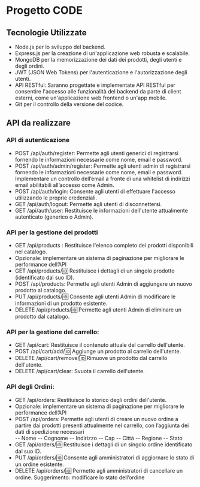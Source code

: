 # Progetto CODE

## Tecnologie Utilizzate

- Node.js per lo sviluppo del backend.
- Express.js per la creazione di un'applicazione web robusta e scalabile.
- MongoDB per la memorizzazione dei dati dei prodotti, degli utenti e degli ordini.
- JWT (JSON Web Tokens) per l'autenticazione e l'autorizzazione degli utenti.
- API RESTful: Saranno progettate e implementate API RESTful per consentire l'accesso alle funzionalità del backend da parte di client esterni, come un'applicazione web frontend o un'app mobile.
- Git per il controllo della versione del codice.

## API da realizzare

### API di autenticazione

- POST /api/auth/register: Permette agli utenti generici di registrarsi fornendo le informazioni necessarie come nome, email e password.
- POST /api/auth/admin/register: Permette agli utenti admin di registrarsi fornendo le informazioni necessarie come nome, email e password.
  Implementare un controllo dell’email a fronte di una whitelist di indirizzi email abilitabili all’accesso come Admin.
- POST /api/auth/login: Consente agli utenti di effettuare l'accesso utilizzando le proprie credenziali.
- GET /api/auth/logout: Permette agli utenti di disconnettersi.
- GET /api/auth/user: Restituisce le informazioni dell'utente attualmente autenticato (generico o Admin).

### API per la gestione dei prodotti

- GET /api/products : Restituisce l'elenco completo dei prodotti disponibili nel catalogo.
- Opzionale: implementare un sistema di paginazione per migliorare le performance dell’API
- GET /api/products/:id: Restituisce i dettagli di un singolo prodotto (identificato dal suo ID).
- POST /api/products: Permette agli utenti Admin di aggiungere un nuovo prodotto al catalogo.
- PUT /api/products/:id: Consente agli utenti Admin di modificare le informazioni di un prodotto esistente.
- DELETE /api/products/:id: Permette agli utenti Admin di eliminare un prodotto dal catalogo.

### API per la gestione del carrello:

- GET /api/cart: Restituisce il contenuto attuale del carrello dell'utente.
- POST /api/cart/add/:id: Aggiunge un prodotto al carrello dell'utente.
- DELETE /api/cart/remove/:id: Rimuove un prodotto dal carrello dell'utente.
- DELETE /api/cart/clear: Svuota il carrello dell'utente.

### API degli Ordini:

- GET /api/orders: Restituisce lo storico degli ordini dell'utente.
- Opzionale: implementare un sistema di paginazione per migliorare le performance dell’API
- POST /api/orders: Permette agli utenti di creare un nuovo ordine a partire dai prodotti presenti attualmente nel carrello, con l’aggiunta dei dati di spedizione necessari  
  -- Nome
  -- Cognome
  -- Indirizzo
  -- Cap
  -- Città
  -- Regione
  -- Stato
- GET /api/orders/:id: Restituisce i dettagli di un singolo ordine identificato dal suo ID.
- PUT /api/orders/:id: Consente agli amministratori di aggiornare lo stato di un ordine esistente.
- DELETE /api/orders/:id: Permette agli amministratori di cancellare un ordine. Suggerimento: modificare lo stato dell’ordine

